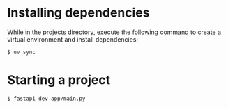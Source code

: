 # Installing dependencies

While in the projects directory, execute the following command to create a virtual environment and install dependencies:

```bash
$ uv sync
```

# Starting a project

```bash
$ fastapi dev app/main.py
```
